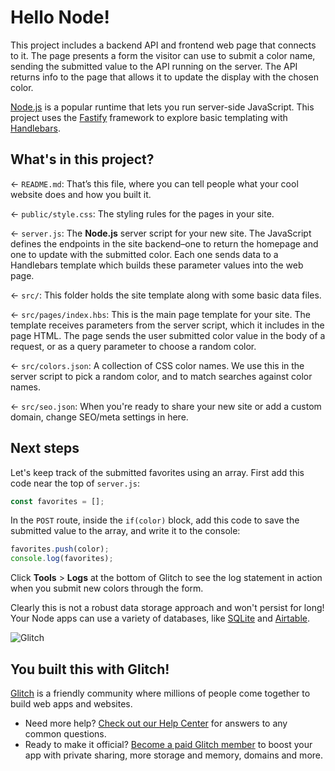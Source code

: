 # Hello Node!

This project includes a backend API and frontend web page that connects to it. The page presents a form the visitor can use to submit a color name, sending the submitted value to the API running on the server. The API returns info to the page that allows it to update the display with the chosen color.

[Node.js](https://nodejs.org/en/about/) is a popular runtime that lets you run server-side JavaScript. This project uses the [Fastify](https://www.fastify.io/) framework to explore basic templating with [Handlebars](https://handlebarsjs.com/).

## What's in this project?

← `README.md`: That’s this file, where you can tell people what your cool website does and how you built it.

← `public/style.css`: The styling rules for the pages in your site.

← `server.js`: The **Node.js** server script for your new site. The JavaScript defines the endpoints in the site backend–one to return the homepage and one to update with the submitted color. Each one sends data to a Handlebars template which builds these parameter values into the web page.

← `src/`: This folder holds the site template along with some basic data files.

← `src/pages/index.hbs`: This is the main page template for your site. The template receives parameters from the server script, which it includes in the page HTML. The page sends the user submitted color value in the body of a request, or as a query parameter to choose a random color.

← `src/colors.json`: A collection of CSS color names. We use this in the server script to pick a random color, and to match searches against color names.

← `src/seo.json`: When you're ready to share your new site or add a custom domain, change SEO/meta settings in here.

## Next steps

Let's keep track of the submitted favorites using an array. First add this code near the top of `server.js`:

```js
const favorites = [];
```

In the `POST` route, inside the `if(color)` block, add this code to save the submitted value to the array, and write it to the console:

```js
favorites.push(color);
console.log(favorites);
```

Click __Tools__ > __Logs__ at the bottom of Glitch to see the log statement in action when you submit new colors through the form.

Clearly this is not a robust data storage approach and won't persist for long! Your Node apps can use a variety of databases, like [SQLite](https://glitch.com/~hello-sqlite) and [Airtable](https://glitch.com/~airtable-guestbook-starter).

![Glitch](https://cdn.glitch.com/a9975ea6-8949-4bab-addb-8a95021dc2da%2FLogo_Color.svg?v=1602781328576)

## You built this with Glitch!

[Glitch](https://glitch.com) is a friendly community where millions of people come together to build web apps and websites.

- Need more help? [Check out our Help Center](https://help.glitch.com/) for answers to any common questions.
- Ready to make it official? [Become a paid Glitch member](https://glitch.com/pricing) to boost your app with private sharing, more storage and memory, domains and more.
